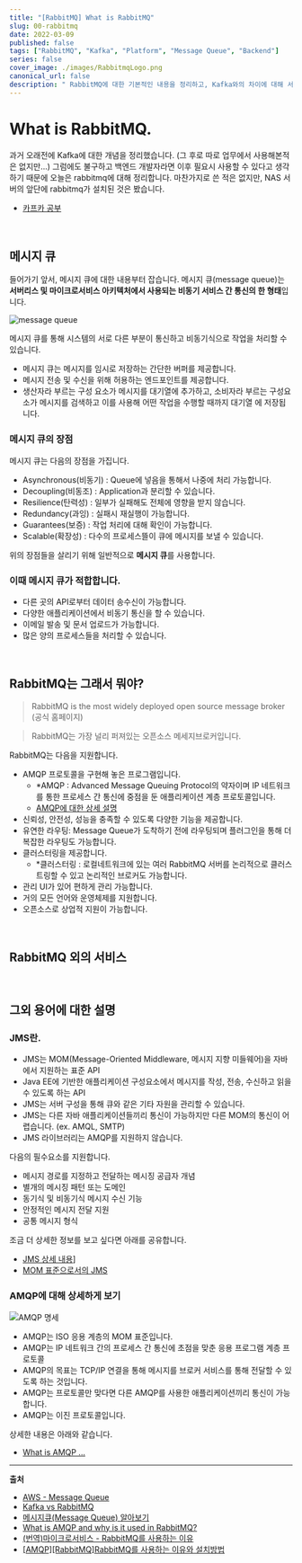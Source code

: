 ```yaml
---
title: "[RabbitMQ] What is RabbitMQ"
slug: 00-rabbitmq
date: 2022-03-09
published: false
tags: ["RabbitMQ", "Kafka", "Platform", "Message Queue", "Backend"]
series: false
cover_image: ./images/RabbitmqLogo.png
canonical_url: false
description: " RabbitMQ에 대한 기본적인 내용을 정리하고, Kafka와의 차이에 대해 서술합니다."
---
```


# What is RabbitMQ.

과거 오래전에 Kafka에 대한 개념을 정리했습니다. (그 후로 따로 업무에서 사용해본적은 없지만...) 그럼에도 불구하고 백엔드 개발자라면 이후 필요시 사용할 수 있다고 생각하기 때문에 오늘은 rabbitmq에 대해 정리합니다. 마찬가지로 쓴 적은 없지만, NAS 서버의 앞단에 rabbitmq가 설치된 것은 봤습니다.

- [카프카 공부](https://azderica.github.io/00-kafka/)

<br/>

## 메시지 큐

들어가기 앞서, 메시지 큐에 대한 내용부터 잡습니다. 메시지 큐(message queue)는 **서버리스 및 마이크로서비스 아키텍처에서 사용되는 비동기 서비스 간 통신의 한 형태**입니다.

![message queue](https://user-images.githubusercontent.com/42582516/157424872-337442d7-0166-4f18-b6bb-82ff29a6db6a.png)

메시지 큐를 통해 시스템의 서로 다른 부분이 통신하고 비동기식으로 작업을 처리할 수 있습니다.

- 메시지 큐는 메시지를 임시로 저장하는 간단한 버퍼를 제공합니다.
- 메시지 전송 및 수신을 위해 허용하는 엔드포인트를 제공합니다.
- 생산자라 부르는 구성 요소가 메시지를 대기열에 추가하고, 소비자라 부르는 구성요소가 메시지를 검색하고 이를 사용해 어떤 작업을 수행할 때까지 대기열 에 저장됩니다.

### 메시지 큐의 장점

메시지 큐는 다음의 장점을 가집니다.

- Asynchronous(비동기) : Queue에 넣음을 통해서 나중에 처리 가능합니다.
- Decoupling(비동조) : Application과 분리할 수 있습니다.
- Resilience(탄력성) : 일부가 실패해도 전체에 영향을 받지 않습니다.
- Redundancy(과잉) : 실패시 재실행이 가능합니다.
- Guarantees(보증) : 작업 처리에 대해 확인이 가능합니다.
- Scalable(확장성) : 다수의 프로세스뜰이 큐에 메시지를 보낼 수 있습니다.

위의 장점들을 살리기 위해 일반적으로 **메시지 큐**를 사용합니다.

### 이때 메시지 큐가 적합합니다.

- 다른 곳의 API로부터 데이터 송수신이 가능합니다.
- 다양한 애플리케이션에서 비동기 통신을 할 수 있습니다.
- 이메일 발송 및 문서 업로드가 가능합니다.
- 많은 양의 프로세스들을 처리할 수 있습니다.


<br/>

## RabbitMQ는 그래서 뭐야?

> RabbitMQ is the most widely deployed open source message broker (공식 홈페이지)

> RabbitMQ는 가장 널리 퍼져있는 오픈소스 메세지브로커입니다.

RabbitMQ는 다음을 지원합니다.

- AMQP 프로토콜을 구현해 놓은 프로그램입니다.
  - *AMQP : Advanced Message Queuing Protocol의 약자이며 IP 네트워크를 통한 프로세스 간 통신에 중점을 둔 애플리케이션 계층 프로토콜입니다.
  - [AMQP에 대한 상세 설명](https://www.cloudamqp.com/blog/what-is-amqp-and-why-is-it-used-in-rabbitmq.html)
- 신뢰성, 안전성, 성능을 충족할 수 있도록 다양한 기능을 제공합니다.
- 유연한 라우팅: Message Queue가 도착하기 전에 라우팅되며 플러그인을 통해 더 복잡한 라우팅도 가능합니다.
- 클러스터링을 제공합니다.
  - *클러스터링 : 로컬네트워크에 있는 여러 RabbitMQ 서버를 논리적으로 클러스트링할 수 있고 논리적인 브로커도 가능합니다.
- 관리 UI가 있어 편하게 관리 가능합니다.
- 거의 모든 언어와 운영체제를 지원합니다.
- 오픈소스로 상업적 지원이 가능합니다.

<br/>

## RabbitMQ 외의 서비스


<br/>

## 그외 용어에 대한 설명

### JMS란.

- JMS는 MOM(Message-Oriented Middleware, 메시지 지향 미들웨어)을 자바에서 지원하는 표준 API
- Java EE에 기반한 애플리케이션 구성요소에서 메시지를 작성, 전송, 수신하고 읽을 수 있도록 하는 API
- JMS는 서버 구성을 통해 큐와 같은 기타 자원을 관리할 수 있습니다.
- JMS는 다른 자바 애플리케이션들끼리 통신이 가능하지만 다른 MOM의 통신이 어렵습니다. (ex. AMQL, SMTP)
- JMS 라이브러리는 AMQP를 지원하지 않습니다.

다음의 필수요소를 지원합니다.

- 메시지 경로를 지정하고 전달하는 메시징 공급자 개념
- 별개의 메시징 패턴 또는 도메인
- 동기식 및 비동기식 메시지 수신 기능
- 안정적인 메시지 전달 지원
- 공통 메시지 형식

조금 더 상세한 정보를 보고 싶다면 아래를 공유합니다.

- [JMS 상세 내용](https://www.ibm.com/docs/ko/cics-ts/5.6?topic=server-java-message-service-jms)]
- [MOM 표준으로서의 JMS](https://docs.oracle.com/cd/E19148-01/820-0532/gbpdg/index.html)

### AMQP에 대해 상세하게 보기

![AMQP 명세](https://user-images.githubusercontent.com/42582516/157615147-53398e01-737a-40b7-8550-8ed9034947e6.png)


- AMQP는 ISO 응용 계층의 MOM 표준입니다.
- AMQP는 IP 네트워크 간의 프로세스 간 통신에 초점을 맞춘 응용 프로그램 계층 프로토콜
- AMQP의 목표는 TCP/IP 연결을 통해 메시지를 브로커 서비스를 통해 전달할 수 있도록 하는 것입니다.
- AMQP는 프로토콜만 맞다면 다른 AMQP를 사용한 애플리케이션끼리 통신이 가능합니다.
- AMQP는 이진 프로토콜입니다.

상세한 내용은 아래와 같습니다.

- [What is AMQP ...](https://www.cloudamqp.com/blog/what-is-amqp-and-why-is-it-used-in-rabbitmq.html)

--- 

**출처**

- [AWS - Message Queue](https://aws.amazon.com/ko/message-queue/)
- [Kafka vs RabbitMQ](https://coding-nyan.tistory.com/129)
- [메시지큐(Message Queue) 알아보기](https://12bme.tistory.com/176)
- [What is AMQP and why is it used in RabbitMQ?](https://www.cloudamqp.com/blog/what-is-amqp-and-why-is-it-used-in-rabbitmq.html)
- [(번역)마이크로서비스 - RabbitMQ를 사용하는 이유](https://velog.io/@cckn/%EB%B2%88%EC%97%AD%EB%A7%88%EC%9D%B4%ED%81%AC%EB%A1%9C%EC%84%9C%EB%B9%84%EC%8A%A4-RabbitMQ%EB%A5%BC-%EC%82%AC%EC%9A%A9%ED%95%98%EB%8A%94-%EC%9D%B4%EC%9C%A0)
- [[AMQP][RabbitMQ]RabbitMQ를 사용하는 이유와 설치방법](https://kamang-it.tistory.com/entry/AMQPRabbitMQRabbitMQ%EB%A5%BC-%EC%82%AC%EC%9A%A9%ED%95%98%EB%8A%94-%EC%9D%B4%EC%9C%A0%EC%99%80-%EC%84%A4%EC%B9%98%EB%B0%A9%EB%B2%95-1)



